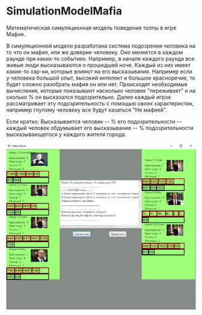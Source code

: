 # SimulationModelMafia

Математическая симуляционная модель поведения толпы в игре Мафия. 

В симуляционной модели разработана система подозрения человека на то что он мафия, или же доверие человеку. Оно меняется в каждом раунде при каких-то событиях. Например, в начале каждого раунда все живые люди высказываются о прошедшей ноче. Каждый из них имеет какие-то хар-ки, которые влияют на его высказывания. Например если у человека большой опыт, высокий интелект и большое красноречие, то будет сложно разобрать мафия он или нет. Происходят необходимые вычисления, которые показывают насколько человек "переживает" и на сколько % он высказался подозрительно. Далее каждый игрок рассматривает эту подозрительность с помощью своих характеристик, например глупому человеку все будут казаться "Не мафией".

Если кратко: Высказывается человек -- % его подозрительности -- каждый человек обдумывает его высказывание -- % подозрительности высказывающегося у каждого жителя города.


![alt text](Screen1.jpg)
